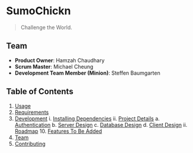 # SumoChickn

> Challenge the World.

## Team

  - __Product Owner__: Hamzah Chaudhary
  - __Scrum Master__: Michael Cheung
  - __Development Team Member (Minion)__: Steffen Baumgarten

## Table of Contents

1. [Usage](#Usage)
2. [Requirements](#requirements)
3. [Development](#development)
    i. [Installing Dependencies](#installing-dependencies)
    ii. [Project Details](#project-details)
      a. [Authentication](#authentication)
      b. [Server Design](#server-design)
      c. [Database Design](#database-design)
      d. [Client Design](#client-design)
    ii. [Roadmap](#roadmap)
      10. [Features To Be Added](#features-to-be-added)
11. [Team](#team)
12. [Contributing](#contributing)